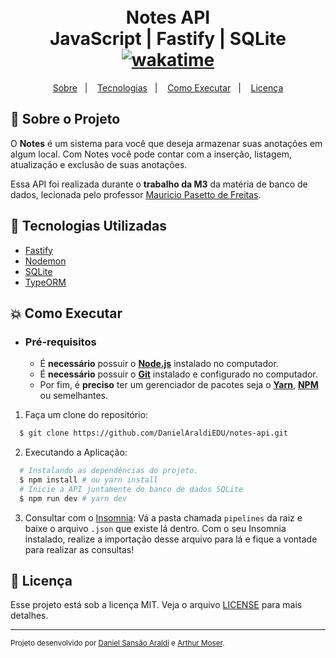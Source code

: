 <h1 align="center">
  <br>Notes API<br/>
  JavaScript | Fastify | SQLite
  <br/>
  <a href="https://wakatime.com/badge/user/920a7e43-2969-4212-82ff-1b375685ff58/project/018c0764-81db-45ee-a69b-15c8549c3972"><img src="https://wakatime.com/badge/user/920a7e43-2969-4212-82ff-1b375685ff58/project/018c0764-81db-45ee-a69b-15c8549c3972.svg" alt="wakatime"></a>
</h1>

<p align="center">
  <a href="#bookmark-sobre-o-projeto">Sobre</a>&nbsp;&nbsp;&nbsp;|&nbsp;&nbsp;&nbsp;
  <a href="#rocket-tecnologias-utilizadas">Tecnologias</a>&nbsp;&nbsp;&nbsp;|&nbsp;&nbsp;&nbsp;
  <a href="#boom-como-executar">Como Executar</a>&nbsp;&nbsp;&nbsp;|&nbsp;&nbsp;&nbsp;
  <a href="#memo-licença">Licença</a>
</p>

## :bookmark: Sobre o Projeto

O **Notes** é um sistema para você que deseja armazenar suas anotações em algum local. Com Notes você pode contar com a inserção, listagem, atualização e exclusão de suas anotações.

Essa API foi realizada durante o **trabalho da M3** da matéria de banco de dados, lecionada pelo professor [Mauricio Pasetto de Freitas](mailto:mauriciopasetto@univali.br).

## :rocket: Tecnologias Utilizadas

- [Fastify](https://fastify.dev/)
- [Nodemon](https://nodemon.io/)
- [SQLite](https://www.sqlite.org/index.html)
- [TypeORM](https://typeorm.io/)

## :boom: Como Executar

- ### **Pré-requisitos**

  - É **necessário** possuir o **[Node.js](https://nodejs.org/en/)** instalado no computador.
  - É **necessário** possuir o **[Git](https://git-scm.com/)** instalado e configurado no computador.
  - Por fim, é **preciso** ter um gerenciador de pacotes seja o **[Yarn](https://yarnpkg.com/)**, **[NPM](https://www.npmjs.com/)** ou semelhantes.

1. Faça um clone do repositório:

```sh
  $ git clone https://github.com/DanielAraldiEDU/notes-api.git
```

2. Executando a Aplicação:

```sh
  # Instalando as dependências do projeto.
  $ npm install # ou yarn install
  # Inicie a API juntamente do banco de dados SQLite
  $ npm run dev # yarn dev
```

3. Consultar com o [Insomnia](https://insomnia.rest/download): Vá a pasta chamada `pipelines` da raiz e baixe o arquivo `.json` que existe lá dentro. Com o seu Insomnia instalado, realize a importação desse arquivo para lá e fique a vontade para realizar as consultas!

## :memo: Licença

Esse projeto está sob a licença MIT. Veja o arquivo [LICENSE](./LICENSE) para mais detalhes.

---

<sup>Projeto desenvolvido por [Daniel Sansão Araldi](https://github.com/DanielAraldi) e [Arthur Moser](https://github.com/oArthurMoser).</sup>
